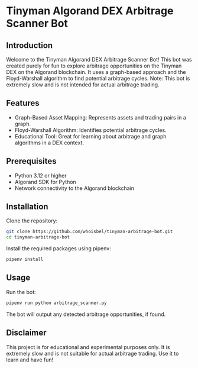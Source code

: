 # Tinyman Algorand DEX Arbitrage Scanner Bot

## Introduction

Welcome to the Tinyman Algorand DEX Arbitrage Scanner Bot! This bot was created purely for fun to explore arbitrage opportunities on the Tinyman DEX on the Algorand blockchain. It uses a graph-based approach and the Floyd-Warshall algorithm to find potential arbitrage cycles. Note: This bot is extremely slow and is not intended for actual arbitrage trading.

## Features

- Graph-Based Asset Mapping: Represents assets and trading pairs in a graph.
- Floyd-Warshall Algorithm: Identifies potential arbitrage cycles.
- Educational Tool: Great for learning about arbitrage and graph algorithms in a DEX context.

## Prerequisites

- Python 3.12 or higher
- Algorand SDK for Python
- Network connectivity to the Algorand blockchain

## Installation

Clone the repository:

```bash
git clone https://github.com/whoisbel/tinyman-arbitrage-bot.git
cd tinyman-arbitrage-bot
```

Install the required packages using pipenv:

```bash
pipenv install
```

## Usage

Run the bot:

```bash
pipenv run python arbitrage_scanner.py
```

The bot will output any detected arbitrage opportunities, if found.

## Disclaimer

This project is for educational and experimental purposes only. It is extremely slow and is not suitable for actual arbitrage trading. Use it to learn and have fun!
